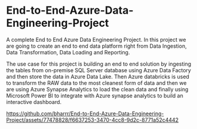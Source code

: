# End-to-End-Azure-Data-Engineering-Project
A complete End to End Azure Data Engineering Project. In this project we are going to create an end to end data platform right from Data Ingestion, Data Transformation, Data Loading and Reporting. 

The use case for this project is building an end to end solution by ingesting the tables from on-premise SQL Server database using Azure Data Factory and then store the data in Azure Data Lake. Then Azure databricks is used to transform the RAW data to the most cleanest form of data and then we are using Azure Synapse Analytics to load the clean data and finally using Microsoft Power BI to integrate with Azure synapse analytics to build an interactive dashboard. 


https://github.com/bharrr/End-to-End-Azure-Data-Engineering-Project/assets/77478828/f6637253-3470-4cc8-9d2c-8771a52c4442

